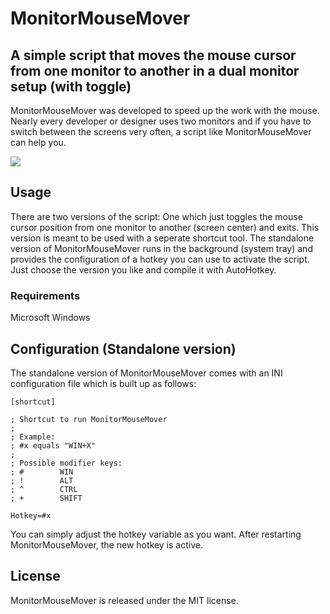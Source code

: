MonitorMouseMover
=================

## A simple script that moves the mouse cursor from one monitor to another in a dual monitor setup (with toggle)

MonitorMouseMover was developed to speed up the work with the mouse. Nearly every developer or designer uses two monitors and if you have to switch between the screens very often, a script like MonitorMouseMover can help you.

<img src="http://matthias-schuetz.github.com/monitormousemover/monitormousemover.gif" />

## Usage

There are two versions of the script: One which just toggles the mouse cursor position from one monitor to another (screen center) and exits. This version is meant to be used with a seperate shortcut tool. The standalone version of MonitorMouseMover runs in the background (system tray) and provides the configuration of a hotkey you can use to activate the script. Just choose the version you like and compile it with AutoHotkey.

### Requirements

Microsoft Windows

## Configuration (Standalone version)

The standalone version of MonitorMouseMover comes with an INI configuration file which is built up as follows:

```
[shortcut]

; Shortcut to run MonitorMouseMover
;
; Example:
; #x equals "WIN+X"
;
; Possible modifier keys:
; #        WIN
; !        ALT
; ^        CTRL
; +        SHIFT

Hotkey=#x
```

You can simply adjust the hotkey variable as you want. After restarting MonitorMouseMover, the new hotkey is active.

## License

MonitorMouseMover is released under the MIT license.